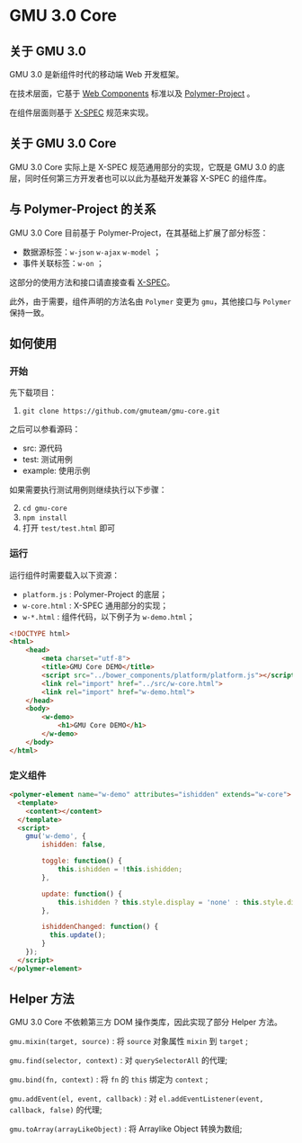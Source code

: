 GMU 3.0 Core
============

## 关于 GMU 3.0
GMU 3.0 是新组件时代的移动端 Web 开发框架。

在技术层面，它基于 [Web Components](www.w3.org/TR/components-intro/#introduction) 标准以及 [Polymer-Project](http://www.polymer-project.org/) 。

在组件层面则基于 [X-SPEC](http://fex.baidu.com/xspec/index.html) 规范来实现。

## 关于 GMU 3.0 Core

GMU 3.0 Core 实际上是 X-SPEC 规范通用部分的实现，它既是 GMU 3.0 的底层，同时任何第三方开发者也可以以此为基础开发兼容 X-SPEC 的组件库。

## 与 Polymer-Project 的关系

GMU 3.0 Core 目前基于 Polymer-Project，在其基础上扩展了部分标签：

 * 数据源标签：`w-json` `w-ajax` `w-model` ；
 * 事件关联标签：`w-on` ；

这部分的使用方法和接口请直接查看 [X-SPEC](http://fex.baidu.com/xspec/index.html)。

此外，由于需要，组件声明的方法名由 `Polymer` 变更为 `gmu`，其他接口与 `Polymer` 保持一致。

## 如何使用

### 开始

先下载项目：

 1. `git clone https://github.com/gmuteam/gmu-core.git`

之后可以参看源码：

 * src: 源代码
 * test: 测试用例
 * example: 使用示例

如果需要执行测试用例则继续执行以下步骤：

 2. `cd gmu-core`
 3. `npm install`
 4. 打开 `test/test.html` 即可

### 运行

运行组件时需要载入以下资源：

 * `platform.js` : Polymer-Project 的底层；
 * `w-core.html` : X-SPEC 通用部分的实现；
 * `w-*.html` : 组件代码，以下例子为 `w-demo.html`；

```html
<!DOCTYPE html>
<html>
    <head>
        <meta charset="utf-8">
        <title>GMU Core DEMO</title>
        <script src="../bower_components/platform/platform.js"></script>
        <link rel="import" href="../src/w-core.html">
        <link rel="import" href="w-demo.html">
    </head>
    <body>
        <w-demo>
            <h1>GMU Core DEMO</h1>
        </w-demo>
    </body>
</html>
```

### 定义组件

```html
<polymer-element name="w-demo" attributes="ishidden" extends="w-core">
  <template>
    <content></content>
  </template>
  <script>
    gmu('w-demo', {
        ishidden: false,

        toggle: function() {
            this.ishidden = !this.ishidden;
        },

        update: function() {
            this.ishidden ? this.style.display = 'none' : this.style.display = 'block';
        },

        ishiddenChanged: function() {
          this.update();
        }
    });
  </script>
</polymer-element>
```

## Helper 方法

GMU 3.0 Core 不依赖第三方 DOM 操作类库，因此实现了部分 Helper 方法。

`gmu.mixin(target, source)` : 将 `source` 对象属性 `mixin` 到 `target` ;

`gmu.find(selector, context)` : 对 `querySelectorAll` 的代理;

`gmu.bind(fn, context)` : 将 `fn` 的 `this` 绑定为 `context` ;

`gmu.addEvent(el, event, callback)` : 对 `el.addEventListener(event, callback, false)` 的代理;

`gmu.toArray(arrayLikeObject)` : 将 Arraylike Object 转换为数组;

